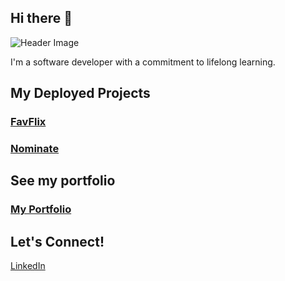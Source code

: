 ## Hi there 👋

![Header Image](/docs/banner.jpg)

I'm a software developer with a commitment to lifelong learning.

## My Deployed Projects

### [FavFlix](https://favflix-nine.vercel.app/)

### [Nominate](https://nominatefood.netlify.app/)

## See my portfolio

### [My Portfolio](https://alecfaustino.netlify.app/)

## Let's Connect!

[LinkedIn](https://www.linkedin.com/in/alecfaustino/)
